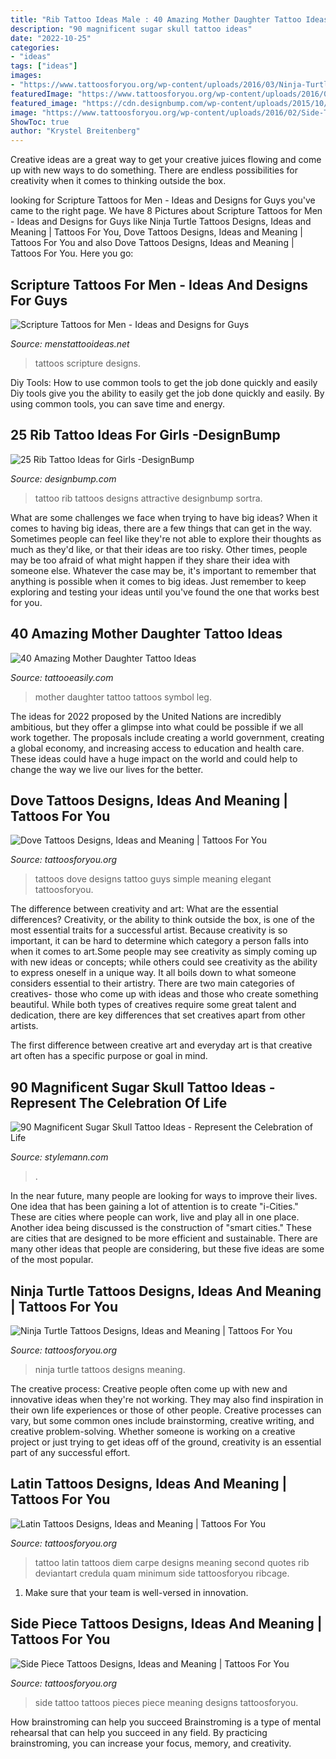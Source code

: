 ```yaml
---
title: "Rib Tattoo Ideas Male : 40 Amazing Mother Daughter Tattoo Ideas"
description: "90 magnificent sugar skull tattoo ideas"
date: "2022-10-25"
categories:
- "ideas"
tags: ["ideas"]
images:
- "https://www.tattoosforyou.org/wp-content/uploads/2016/03/Ninja-Turtle-Tattoos.jpg"
featuredImage: "https://www.tattoosforyou.org/wp-content/uploads/2016/02/Side-Tattoo-Pieces.jpg"
featured_image: "https://cdn.designbump.com/wp-content/uploads/2015/10/rib013.jpg"
image: "https://www.tattoosforyou.org/wp-content/uploads/2016/02/Side-Tattoo-Pieces.jpg"
ShowToc: true
author: "Krystel Breitenberg"
---
```



Creative ideas are a great way to get your creative juices flowing and come up with new ways to do something. There are endless possibilities for creativity when it comes to thinking outside the box.

	

		
looking for Scripture Tattoos for Men - Ideas and Designs for Guys you've came to the right page. We have 8 Pictures about Scripture Tattoos for Men - Ideas and Designs for Guys like Ninja Turtle Tattoos Designs, Ideas and Meaning | Tattoos For You, Dove Tattoos Designs, Ideas and Meaning | Tattoos For You and also Dove Tattoos Designs, Ideas and Meaning | Tattoos For You. Here you go:
		
    
## Scripture Tattoos For Men - Ideas And Designs For Guys

<img loading=lazy src="http://www.menstattooideas.net/tattooimages/2017/07/scripture-tattoos-21.jpg" onerror="this.onerror=null;this.src='https://tse4.mm.bing.net/th?id=OIP.SPTQz0p8okP_-KTQjkeOFwAAAA&amp;pid=15.1';" alt="Scripture Tattoos for Men - Ideas and Designs for Guys">

_Source: menstattooideas.net_

>tattoos scripture designs. 

	

Diy Tools: How to use common tools to get the job done quickly and easily
Diy tools give you the ability to easily get the job done quickly and easily. By using common tools, you can save time and energy.

    
## 25 Rib Tattoo Ideas For Girls -DesignBump

<img loading=lazy src="https://cdn.designbump.com/wp-content/uploads/2015/10/rib013.jpg" onerror="this.onerror=null;this.src='https://tse1.mm.bing.net/th?id=OIP.0p5dyD_0t52W4kr3U60HdgHaLH&amp;pid=15.1';" alt="25 Rib Tattoo Ideas for Girls -DesignBump">

_Source: designbump.com_

>tattoo rib tattoos designs attractive designbump sortra. 

	

What are some challenges we face when trying to have big ideas?
When it comes to having big ideas, there are a few things that can get in the way. Sometimes people can feel like they're not able to explore their thoughts as much as they'd like, or that their ideas are too risky. Other times, people may be too afraid of what might happen if they share their idea with someone else. Whatever the case may be, it's important to remember that anything is possible when it comes to big ideas. Just remember to keep exploring and testing your ideas until you've found the one that works best for you.

    
## 40 Amazing Mother Daughter Tattoo Ideas

<img loading=lazy src="http://www.tattooeasily.com/wp-content/uploads/2015/12/2-mother-daughter-tattoos07161540.jpg" onerror="this.onerror=null;this.src='https://tse4.mm.bing.net/th?id=OIP.nuWy7isbbL6SYAvXRlwlzAHaJ4&amp;pid=15.1';" alt="40 Amazing Mother Daughter Tattoo Ideas">

_Source: tattooeasily.com_

>mother daughter tattoo tattoos symbol leg. 

	

The ideas for 2022 proposed by the United Nations are incredibly ambitious, but they offer a glimpse into what could be possible if we all work together. The proposals include creating a world government, creating a global economy, and increasing access to education and health care. These ideas could have a huge impact on the world and could help to change the way we live our lives for the better.

    
## Dove Tattoos Designs, Ideas And Meaning | Tattoos For You

<img loading=lazy src="http://www.tattoosforyou.org/wp-content/uploads/2013/09/Small-Dove-Tattoos.jpg" onerror="this.onerror=null;this.src='https://tse2.mm.bing.net/th?id=OIP.faXQleQJomQl-guFEmQv5QHaJ4&amp;pid=15.1';" alt="Dove Tattoos Designs, Ideas and Meaning | Tattoos For You">

_Source: tattoosforyou.org_

>tattoos dove designs tattoo guys simple meaning elegant tattoosforyou. 

	

The difference between creativity and art: What are the essential differences?
Creativity, or the ability to think outside the box, is one of the most essential traits for a successful artist. Because creativity is so important, it can be hard to determine which category a person falls into when it comes to art.Some people may see creativity as simply coming up with new ideas or concepts; while others could see creativity as the ability to express oneself in a unique way. It all boils down to what someone considers essential to their artistry.
There are two main categories of creatives- those who come up with ideas and those who create something beautiful. While both types of creatives require some great talent and dedication, there are key differences that set creatives apart from other artists. 

The first difference between creative art and everyday art is that creative art often has a specific purpose or goal in mind.

    
## 90 Magnificent Sugar Skull Tattoo Ideas - Represent The Celebration Of Life

<img loading=lazy src="https://stylemann.com/wp-content/uploads/2016/11/13-24-650x650.jpg" onerror="this.onerror=null;this.src='https://tse2.mm.bing.net/th?id=OIP.-ANTZ7QzDYFTBeoIf0EZrAHaHa&amp;pid=15.1';" alt="90 Magnificent Sugar Skull Tattoo Ideas - Represent the Celebration of Life">

_Source: stylemann.com_

>. 

	

In the near future, many people are looking for ways to improve their lives. One idea that has been gaining a lot of attention is to create "i-Cities." These are cities where people can work, live and play all in one place. Another idea being discussed is the construction of "smart cities." These are cities that are designed to be more efficient and sustainable. There are many other ideas that people are considering, but these five ideas are some of the most popular.

    
## Ninja Turtle Tattoos Designs, Ideas And Meaning | Tattoos For You

<img loading=lazy src="https://www.tattoosforyou.org/wp-content/uploads/2016/03/Ninja-Turtle-Tattoos.jpg" onerror="this.onerror=null;this.src='https://tse2.mm.bing.net/th?id=OIP.hn_b0tgJTykPDyeiwL-HKAHaLH&amp;pid=15.1';" alt="Ninja Turtle Tattoos Designs, Ideas and Meaning | Tattoos For You">

_Source: tattoosforyou.org_

>ninja turtle tattoos designs meaning. 

	

The creative process:
Creative people often come up with new and innovative ideas when they're not working. They may also find inspiration in their own life experiences or those of other people. Creative processes can vary, but some common ones include brainstorming, creative writing, and creative problem-solving. Whether someone is working on a creative project or just trying to get ideas off of the ground, creativity is an essential part of any successful effort.

    
## Latin Tattoos Designs, Ideas And Meaning | Tattoos For You

<img loading=lazy src="http://www.tattoosforyou.org/wp-content/uploads/2013/11/Latin-Tattoo-682x1024.jpg" onerror="this.onerror=null;this.src='https://tse4.mm.bing.net/th?id=OIP.nbWtpd8_WRnwCTTE2LTUWAHaLH&amp;pid=15.1';" alt="Latin Tattoos Designs, Ideas and Meaning | Tattoos For You">

_Source: tattoosforyou.org_

>tattoo latin tattoos diem carpe designs meaning second quotes rib deviantart credula quam minimum side tattoosforyou ribcage. 

	

1. Make sure that your team is well-versed in innovation.

    
## Side Piece Tattoos Designs, Ideas And Meaning | Tattoos For You

<img loading=lazy src="https://www.tattoosforyou.org/wp-content/uploads/2016/02/Side-Tattoo-Pieces.jpg" onerror="this.onerror=null;this.src='https://tse1.mm.bing.net/th?id=OIP.k9tanZuJ3LcSqLGNIo-PRgHaJ4&amp;pid=15.1';" alt="Side Piece Tattoos Designs, Ideas and Meaning | Tattoos For You">

_Source: tattoosforyou.org_

>side tattoo tattoos pieces piece meaning designs tattoosforyou. 

	

How brainstroming can help you succeed
Brainstroming is a type of mental rehearsal that can help you succeed in any field. By practicing brainstroming, you can increase your focus, memory, and creativity.

